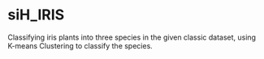 # siH_IRIS
 Classifying iris plants into three species in the given classic dataset, using K-means Clustering to classify the species.
